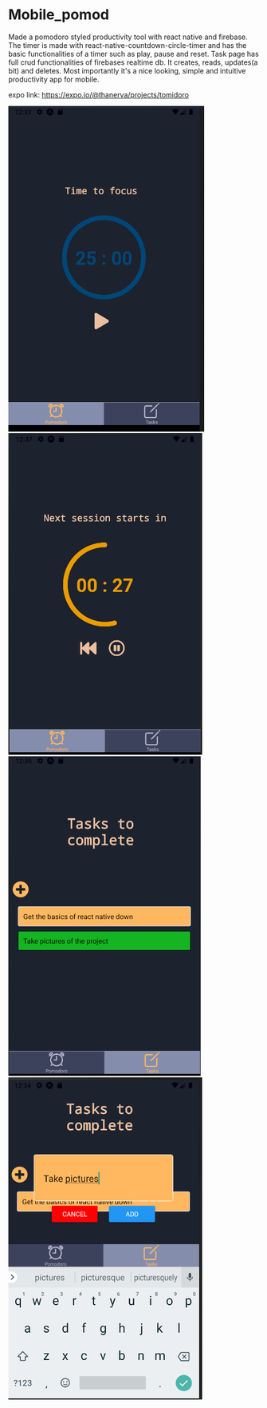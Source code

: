 # Mobile_pomod

Made a pomodoro styled productivity tool with react native and firebase.
The timer is made with react-native-countdown-circle-timer and has the basic functionalities of a timer such as play, pause and reset.
Task page has full crud functionalities of firebases realtime db. It creates, reads, updates(a bit) and deletes. Most importantly it's
a nice looking, simple and intuitive productivity app for mobile.

expo link: https://expo.io/@thanerva/projects/tomidoro

![pomoscrn1.PNG](https://github.com/thanerva/Mobile_pomod/blob/main/images/pomoscrn1.PNG)
![pomoscrn2.PNG](https://github.com/thanerva/Mobile_pomod/blob/main/images/pomoscrn2.PNG)
![pomotasks.PNG](https://github.com/thanerva/Mobile_pomod/blob/main/images/pomotasks.PNG)
![pomomodal.PNG](https://github.com/thanerva/Mobile_pomod/blob/main/images/pomomodal.PNG)
